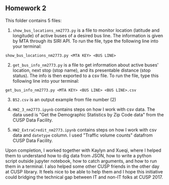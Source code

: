 ## Homework 2
This folder contains 5 files:

1. `show_bus_locations_nm2773.py` is a file to monitor location (latitude and longitude) of active buses of a desired bus line. The information is given by MTA through its SIRI API. To run the file, type the following line into your terminal:
  ```
  show_bus_locations_nm2773.py <MTA KEY> <BUS LINE>
  ```

2. `get_bus_info_nm2773.py` is a file to get information about active buses' location, next stop (stop name), and its presentable distance (stop status). The info is then exported to a csv file. To run the file, type this following line into your terminal:
  ```
  get_bus_info_nm2773.py <MTA KEY> <BUS LINE> <BUS LINE>.csv
  ```
  
3. `B52.csv` is an output example from file number (2)

4. `HW2_3_nm2773.ipynb` contains steps on how I work with csv data. The data used is "Get the Demographic Statistics by Zip Code data" from the CUSP Data Facility.

5. `HW2_ExtraCredit_nm2773.ipynb` contains steps on how I work with csv data and `datetype` column.  I used "Traffic volume counts" datafrom CUSP Data Facility.

Upon completion, I worked together with Kaylyn and Xueqi, where I helped them to understand how to dig data from JSON, how to write a python script outside jupyter notebook, how to catch arguments, and how to run them in a terminal. I also helped some other CUSP friends in the other day at CUSP library. It feels nice to be able to help them and I hope this initiative could bridging the technical gap between IT and non-IT folks at CUSP 2017.
